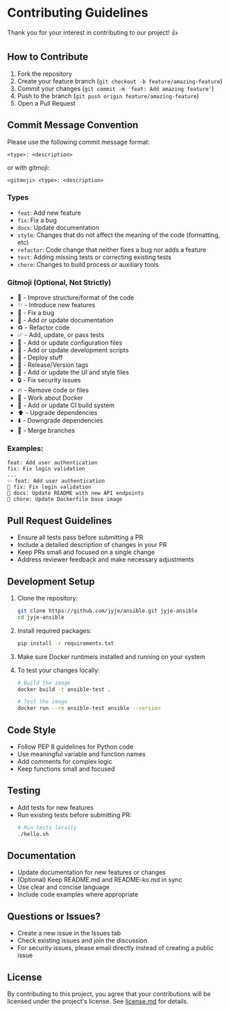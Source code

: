 # Contributing Guidelines

Thank you for your interest in contributing to our project! 👍

## How to Contribute

1. Fork the repository
2. Create your feature branch (`git checkout -b feature/amazing-feature`)
3. Commit your changes (`git commit -m 'feat: Add amazing feature'`)
4. Push to the branch (`git push origin feature/amazing-feature`)
5. Open a Pull Request

## Commit Message Convention

Please use the following commit message format:

```
<type>: <description>
```
or with gitmoji:
```
<gitmoji> <type>: <description>
```

### Types
- `feat`: Add new feature
- `fix`: Fix a bug
- `docs`: Update documentation
- `style`: Changes that do not affect the meaning of the code (formatting, etc)
- `refactor`: Code change that neither fixes a bug nor adds a feature
- `test`: Adding missing tests or correcting existing tests
- `chore`: Changes to build process or auxiliary tools

### Gitmoji (Optional, Not Strictly)
- 🎨 - Improve structure/format of the code
- ✨ - Introduce new features
- 🐛 - Fix a bug
- 📝 - Add or update documentation
- ♻️ - Refactor code
- ✅ - Add, update, or pass tests
- 🔧 - Add or update configuration files
- 🔨 - Add or update development scripts
- 🚀 - Deploy stuff
- 🔖 - Release/Version tags
- 💄 - Add or update the UI and style files
- 🔒 - Fix security issues
- 🔥 - Remove code or files
- 🐳 - Work about Docker
- 👷 - Add or update CI build system
- ⬆️ - Upgrade dependencies
- ⬇️ - Downgrade dependencies
- 🔀 - Merge branches

### Examples:
```
feat: Add user authentication
fix: Fix login validation
...
✨ feat: Add user authentication
🐛 fix: Fix login validation
📝 docs: Update README with new API endpoints
🐳 chore: Update Dockerfile base image
```

## Pull Request Guidelines

- Ensure all tests pass before submitting a PR
- Include a detailed description of changes in your PR
- Keep PRs small and focused on a single change
- Address reviewer feedback and make necessary adjustments

## Development Setup

1. Clone the repository:
    ```bash
    git clone https://github.com/jyje/ansible.git jyje-ansible
    cd jyje-ansible
    ```

2. Install required packages:
    ```bash
    pip install -r requirements.txt
    ```

3. Make sure Docker runtimeis installed and running on your system

4. To test your changes locally:
    ```bash
    # Build the image
    docker build -t ansible-test .

    # Test the image
    docker run --rm ansible-test ansible --version
    ```

## Code Style

- Follow PEP 8 guidelines for Python code
- Use meaningful variable and function names
- Add comments for complex logic
- Keep functions small and focused

## Testing

- Add tests for new features
- Run existing tests before submitting PR:
    ```bash
    # Run tests locally
    ./hello.sh
    ```

## Documentation

- Update documentation for new features or changes
- (Optional) Keep README.md and README-ko.md in sync
- Use clear and concise language
- Include code examples where appropriate

## Questions or Issues?

- Create a new issue in the Issues tab
- Check existing issues and join the discussion
- For security issues, please email directly instead of creating a public issue

## License

By contributing to this project, you agree that your contributions will be licensed under the project's license. See [license.md](license.md) for details.
